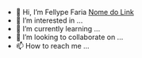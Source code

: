   - 👋 Hi, I’m Fellype Faria <a href="https://www.instagram.com/4_fellype/">Nome do Link</a>
- 👀 I’m interested in ...
- 🌱 I’m currently learning ...
- 💞️ I’m looking to collaborate on ...
- 📫 How to reach me ...

<!---
Fellype-Faria-de-Castro/Fellype-Faria-de-Castro is a ✨ special ✨ repository because its `README.md` (this file) appears on your GitHub profile.
You can click the Preview link to take a look at your changes.
--->
